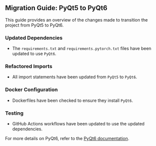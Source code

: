 ## Migration Guide: PyQt5 to PyQt6

This guide provides an overview of the changes made to transition the project from PyQt5 to PyQt6.

### Updated Dependencies

- The `requirements.txt` and `requirements.pytorch.txt` files have been updated to use `PyQt6`.

### Refactored Imports

- All import statements have been updated from `PyQt5` to `PyQt6`.

### Docker Configuration

- Dockerfiles have been checked to ensure they install `PyQt6`.

### Testing

- GitHub Actions workflows have been updated to use the updated dependencies.

For more details on PyQt6, refer to the [PyQt6 documentation](https://www.riverbankcomputing.com/static/Docs/PyQt6/).
